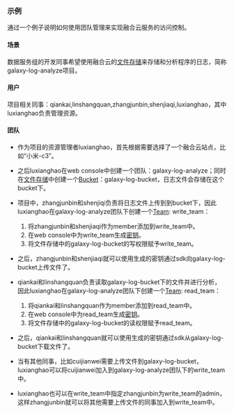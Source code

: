 ### 示例
通过一个例子说明如何使用团队管理来实现融合云服务的访问控制。

#### 场景
数据服务组的开发同事希望使用融合云的[文件存储](http://docs.api.xiaomi.net/fds/)来存储和分析程序的日志，简称galaxy-log-analyze项目。

#### 用户
项目相关同事：qiankai,linshangquan,zhangjunbin,shenjiaqi,luxianghao，其中luxianghao负责管理资源。

#### 团队
- 作为项目的资源管理者luxianghao，首先根据需要选择了一个融合云站点，比如“小米-c3”。
- 之后luxianghao在web console中创建一个团队：galaxy-log-analyze；同时在[文件存储](http://docs.api.xiaomi.net/fds/)中创建一个[Bucket](http://docs.api.xiaomi.net/fds/basic-concept.html)：galaxy-log-bucket，日志文件会存储在这个bucket下。
- 项目中，zhangjunbin和shenjiqi负责将日志文件上传到到bucket下，因此luxianghao在galaxy-log-analyze团队下创建一个[Team](team.md): write_team：

    1. 将zhangjunbin和shenjiaqi作为member添加到write_team中。
    2. 在web console中为write_team生成[密钥](key_signature.md)。
    3. 将文件存储中的galaxy-log-bucket的写权限赋予write_team。

- 之后，zhangjunbin和shenjiaqi就可以使用生成的密钥通过sdk向galaxy-log-bucket上传文件了。
- qiankai和linshangquan负责读取galaxy-log-bucket下的文件并进行分析，因此luxianghao在galaxy-log-analyze团队下创建一个[Team](team.md): read_team：

    1. 将qiankai和linshangquan作为member添加到read_team中。
    2. 在web console中为read_team生成[密钥](key_signature.md)。
    3. 将文件存储中的galaxy-log-bucket的读权限赋予read_team。

- 之后，qiankai和linshangquan就可以使用生成的密钥通过sdk从galaxy-log-bucket下载文件了。
- 当有其他同事，比如cuijianwei需要上传文件到galaxy-log-bucket，luxianghao可以将cuijianwei加入到galaxy-log-analyze团队下的write_team中。
- luxianghao也可以在write_team中指定zhangjunbin为write_team的admin，这样zhangjunbin就可以将其他需要上传文件的同事加入到write_team中。

